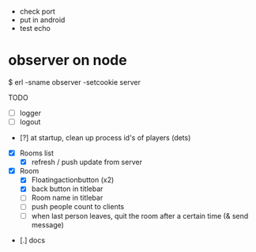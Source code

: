 - check port
- put in android
- test echo

# observer on node
$ erl -sname observer -setcookie server

TODO

- [ ] logger
- [ ] logout
- [?] at startup, clean up process id's of players (dets)
- [x] Rooms list
    - [x] refresh / push update from server
- [x] Room
    - [x] Floatingactionbutton (x2)
    - [x] back button in titlebar
    - [ ] Room name in titlebar
    - [ ] push people count to clients
    - [ ] when last person leaves, quit the room after a certain time (& send message)
- [.] docs
